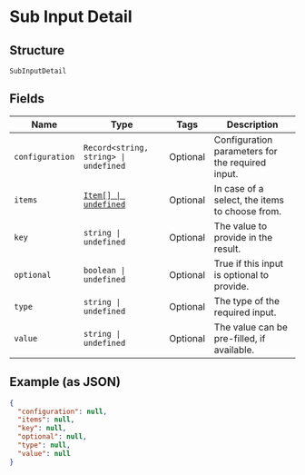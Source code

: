 
# Sub Input Detail

## Structure

`SubInputDetail`

## Fields

| Name | Type | Tags | Description |
|  --- | --- | --- | --- |
| `configuration` | `Record<string, string> \| undefined` | Optional | Configuration parameters for the required input. |
| `items` | [`Item[] \| undefined`](../../doc/models/item.md) | Optional | In case of a select, the items to choose from. |
| `key` | `string \| undefined` | Optional | The value to provide in the result. |
| `optional` | `boolean \| undefined` | Optional | True if this input is optional to provide. |
| `type` | `string \| undefined` | Optional | The type of the required input. |
| `value` | `string \| undefined` | Optional | The value can be pre-filled, if available. |

## Example (as JSON)

```json
{
  "configuration": null,
  "items": null,
  "key": null,
  "optional": null,
  "type": null,
  "value": null
}
```

